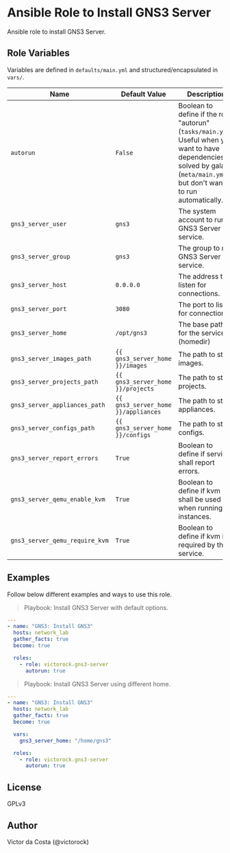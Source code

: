 Ansible Role to Install GNS3 Server
=========

Ansible role to install GNS3 Server.

Role Variables
--------------

Variables are defined in `defaults/main.yml` and structured/encapsulated in `vars/`.

| Name              | Default Value       | Description          |
|-------------------|---------------------|----------------------|
| `autorun` | `False`  | Boolean to define if the role "autorun" (`tasks/main.yml`). Useful when you want to have dependencies solved by galaxy (`meta/main.yml`) but don't want it to run automatically.  |
| `gns3_server_user` | `gns3`  | The system account to run GNS3 Server service. |
| `gns3_server_group` | `gns3` | The group to run GNS3 Server service. |
| `gns3_server_host` | `0.0.0.0` | The address to listen for connections. |
| `gns3_server_port` | `3080` | The port to listen for connections. |
| `gns3_server_home` | `/opt/gns3` | The base path for the service (homedir) |
| `gns3_server_images_path` | `{{ gns3_server_home }}/images` | The path to store images. |
| `gns3_server_projects_path` | `{{ gns3_server_home }}/projects` | The path to store projects. |
| `gns3_server_appliances_path` | `{{ gns3_server_home }}/appliances` | The path to store appliances. |
| `gns3_server_configs_path` | `{{ gns3_server_home }}/configs` | The path to store configs. |
| `gns3_server_report_errors` | `True` | Boolean to define if service shall report errors. |
| `gns3_server_qemu_enable_kvm` | `True` | Boolean to define if kvm shall be used when running instances. |
| `gns3_server_qemu_require_kvm` | `True` | Boolean to define if kvm is required by the service. |


Examples
------------

Follow below different examples and ways to use this role.

>Playbook: Install GNS3 Server with default options.

```YAML
---
- name: "GNS3: Install GNS3"
  hosts: network_lab
  gather_facts: true
  become: true

  roles:
    - role: victorock.gns3-server
      autorun: true

```

>Playbook: Install GNS3 Server using different home.

```YAML
---
- name: "GNS3: Install GNS3"
  hosts: network_lab
  gather_facts: true
  become: true

  vars:
    gns3_server_home: "/home/gns3"

  roles:
    - role: victorock.gns3-server
      autorun: true

```


License
------------

GPLv3

Author
------------

Victor da Costa (@victorock)
